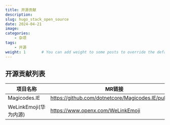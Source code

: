 ```yaml
---
title: 开源贡献
description: 
slug: hugo_stack_open_source
date: 2024-04-21
image: 
categories:
    - 杂项
tags:
    - 开源
weight: 1       # You can add weight to some posts to override the default sorting (date descending)
---
```


## 开源贡献列表

|项目名称|MR链接|
|-------|------|
|Magicodes.IE|https://github.com/dotnetcore/Magicodes.IE/pull/551|
|WeLinkEmoji(华为内源)|https://www.openx.com/WeLinkEmoji|




